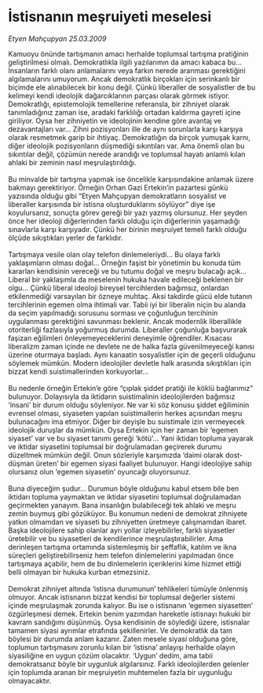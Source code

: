 # İstisnanın meşruiyeti meselesi

*Etyen Mahçupyan 25.03.2009*

<div class="taraf_structure_2col_1zq">
<div class="margen_n">



 <p>Kamuoyu önünde tartışmanın amacı herhalde toplumsal tartışma pratiğinin geliştirilmesi olmalı. Demokratlıkla ilgili yazılarımın da amacı kabaca bu... İnsanların farklı olanı anlamalarını veya farkın nerede aranması gerektiğini algılamalarını umuyorum. Ancak demokratlık birçokları için serinkanlı bir biçimde ele alınabilecek bir konu değil. Çünkü liberaller de sosyalistler de bu kelimeyi kendi ideolojik dağarcıklarının parçası olarak görmek istiyor. Demokratlığı, epistemolojik temellerine referansla, bir zihniyet olarak tanımladığınız zaman ise, aradaki farklılığı ortadan kaldırma gayreti içine giriliyor. Oysa her zihniyetin ve ideolojinin kendine göre avantaj ve dezavantajları var... Zihni pozisyonları ille de aynı sorunlarla karşı karşıya olarak resmetmek garip bir ihtiyaç. Demokratlığın da birçok yumuşak karnı, diğer ideolojik pozisyonların düşmediği sıkıntıları var. Ama önemli olan bu sıkıntılar değil, çözümün nerede arandığı ve toplumsal hayatı anlamlı kılan ahlaki bir zeminin nasıl meşrulaştırıldığı. <br/><br/>Bu minvalde bir tartışma yapmak ise öncelikle karşısındakine anlamak üzere bakmayı gerektiriyor. Örneğin Orhan Gazi Ertekin’in pazartesi günkü yazısında olduğu gibi “Etyen Mahçupyan demokratların sosyalist ve liberaller karşısında bir istisna oluşturduklarını söylüyor” diye işe koyulursanız, sonuçta görev gereği bir yazı yazmış olursunuz. Her şeyden önce her ideoloji diğerlerinden farklı olduğu için diğerlerinin yaşamadığı sınavlarla karşı karşıyadır. Çünkü her birinin meşruiyet temeli farklı olduğu ölçüde sıkıştıkları yerler de farklıdır. <br/><br/>Tartışmaya vesile olan olay telefon dinlemeleriydi... Bu olaya farklı yaklaşımların olması doğal... Örneğin faşist bir yönetimin bu konuda tüm kararları kendisinin vereceği ve bu tutumu doğal ve meşru bulacağı açık... Liberal bir yaklaşımla da meselenin hukuka havale edileceği beklenen bir olgu... Çünkü liberal ideoloji bireysel tercihlerden bağımsız, onlardan etkilenmediği varsayılan bir özneye muhtaç. Aksi takdirde gücü elde tutanın tercihlerinin egemen olma ihtimali var. Tabii iyi bir liberalin niçin bu alanda da seçim yapılmadığı sorusunu sorması ve çoğunluğun tercihinin uygulanması gerektiğini savunması beklenir. Ancak modernlik liberallikle otoriterliği fazlasıyla yoğurmuş durumda. Liberaller çoğunluğa başvurarak faşizan eğilimleri önleyemeyeceklerini deneyimle öğrendiler. Kısacası liberalizm zaman içinde ne devlete ne de halka fazla güvenilmeyeceği kanısı üzerine oturmaya başladı. Aynı kanaatin sosyalistler için de geçerli olduğunu söylemek mümkün. Modern ideolojiler devletle halk arasında sıkıştıkları için bizzat kendi suistimallerinden korkuyorlar... <br/><br/>Bu nedenle örneğin Ertekin’e göre “çıplak şiddet pratiği ile köklü bağlarımız” bulunuyor. Dolayısıyla da iktidarın suistimalinin ideolojilerden bağımsız ‘insani’ bir durum olduğu söyleniyor. Ne var ki söz konusu şiddet eğiliminin evrensel olması, siyaseten yapılan suistimallerin herkes açısından meşru bulunacağını ima etmiyor. Diğer bir deyişle bu suistimale izin vermeyecek ideolojik duruşlar da mümkün. Oysa Ertekin için her zaman bir ‘egemen siyaset’ var ve bu siyaset tanımı gereği ‘kötü’... Yani iktidarı topluma yayarak ve iktidar siyasetini toplumsal bir doğrulamadan geçirerek durumu düzeltmek mümkün değil. Onun sözleriyle karşımızda ‘daimi olarak dost-düşman üreten’ bir egemen siyasi faaliyet bulunuyor. Hangi ideolojiye sahip olursanız olun ‘egemen siyasetin’ oyuncağı oluyorsunuz. <br/><br/>Buna diyeceğim şudur... Durumun böyle olduğunu kabul etsem bile ben iktidarı topluma yaymaktan ve iktidar siyasetini toplumsal doğrulamadan geçirmekten yanayım. Bana insanlığın bulabileceği tek ahlaki ve meşru zemin buymuş gibi gözüküyor. Bu konumun nedeni de demokrat zihniyete yatkın olmamdan ve siyaseti bu zihniyetten üretmeye çalışmamdan ibaret. Başka ideolojilere sahip olanlar ayrı yollar izleyebilirler, farklı siyasetler üretebilir ve bu siyasetleri de kendilerince meşrulaştırabilirler. Ama derinleşen tartışma ortamında sistemleşmiş bir şeffaflık, katılım ve ikna süreçleri geliştirebilirseniz hem telefon dinlemelerini yapılmadan önce tartışmaya açabilir, hem de bu dinlemelerin içeriklerini kime hizmet ettiği belli olmayan bir hukuka kurban etmezsiniz. <br/><br/>Demokrat zihniyet altında ‘istisna durumunun’ tehlikeleri tümüyle önlenmiş olmuyor. Ancak istisnanın bizzat kendisi bir toplumsal değerler sistemi içinde meşrulaşmak zorunda kalıyor. Bu ise o istisnanın ‘egemen siyasetten’ özgürleşmesi demek. Ertekin benim yazımdan hareketle istisnayı hukuki bir kavram sandığımı düşünmüş. Oysa kendisinin de söylediği üzere, istisnalar tamamen siyasi ayrımlar etrafında şekillenirler. Ve demokratlık da tam böylesi bir durumda anlam kazanır. Zaten mesele siyasi olduğuna göre, toplumun tartışmasını zorunlu kılan bir ‘istisna’ anlayışı herhalde olayın siyasiliğine en uygun çözüm olacaktır. ‘Uygun’ dedim, ama tabii demokratsanız böyle bir uygunluk algılarsınız. Farklı ideolojilerden gelenler için toplumda aranan bir meşruiyetin muhtemelen fazla bir uygunluğu olmayacaktır.</p>

<br/>


<div id="taraf_not">
</div>

</div>


</div>
